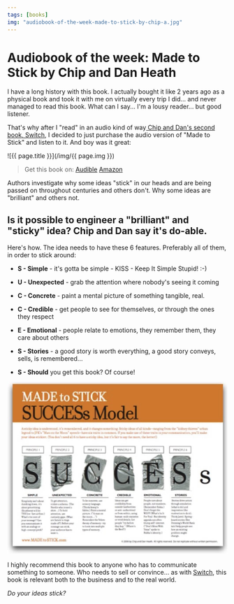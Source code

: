 ```yaml
---
tags: [books]
img: "audiobook-of-the-week-made-to-stick-by-chip-a.jpg"
---
```


# Audiobook of the week: Made to Stick by Chip and Dan Heath


I have a long history with this book. I actually bought it like 2 years ago as a physical book and took it with me on virtually every trip I did... and never managed to read this book. What can I say... I'm a lousy reader... but good listener.

That's why after I "read" in an audio kind of way[ Chip and Dan's second book, Switch](/book-review-switch-by-heath-brothers-a-positi), I decided to just purchase the audio version of "Made to Stick" and listen to it. And boy was it great:

<!--More-->

![{{ page.title }}](/img/{{ page.img }})

> Get this book on: [Audible](https://www.audible.com/pd/B002V0QVY6?tag=sliwinski-20) [Amazon](https://www.amazon.com/dp/1400064287?tag=sliwinski-20)

Authors investigate why some ideas "stick" in our heads and are being passed on throughout centuries and others don't. Why some ideas are "brilliant" and others not.

## Is it possible to engineer a "brilliant" and "sticky" idea? Chip and Dan say it's do-able.

Here's how. The idea needs to have these 6 features. Preferably all of them, in order to stick around:

- **S - Simple** - it's gotta be simple - KISS - Keep It Simple Stupid! :-)

- **U - Unexpected** - grab the attention where nobody's seeing it coming

- **C - Concrete** - paint a mental picture of something tangible, real.

- **C - Credible** - get people to see for themselves, or through the ones they respect

- **E - Emotional** - people relate to emotions, they remember them, they care about others

- **S - Stories** - a good story is worth everything, a good story conveys, sells, is remembered...

- **S - Should** you get this book? Of course!

![{{ page.title }} 2](/img/audiobook-of-the-week-made-to-stick-by-chip-a-2.jpg)

I highly recommend this book to anyone who has to communicate something to someone. Who needs to sell or convince... as with [Switch](/book-review-switch-by-heath-brothers-a-positi), this book is relevant both to the business and to the real world.

_Do your ideas stick?_



[n]: https://michael.gratis/nozbe